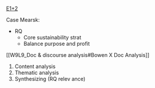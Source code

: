 [E1+2](https://cbscanvas.instructure.com/courses/36715/pages/workshop-1-agenda-and-exercises?module_item_id=882319)

Case Mearsk:
- RQ
	- Core sustainability strat
	- Balance purpose and profit

[[W9L9_Doc & discourse analysis#Bowen X Doc Analysis]]
1. Content analysis 
2. Thematic analysis
3. Synthesizing (RQ relev ance)